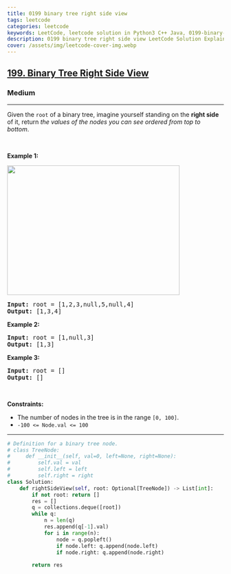 ```yaml
---
title: 0199 binary tree right side view
tags: leetcode
categories: leetcode
keywords: LeetCode, leetcode solution in Python3 C++ Java, 0199-binary-tree-right-side-view solution
description: 0199 binary tree right side view LeetCode Solution Explained
cover: /assets/img/leetcode-cover-img.webp
---
```





<h2><a href="https://leetcode.com/problems/binary-tree-right-side-view/">199. Binary Tree Right Side View</a></h2><h3>Medium</h3><hr><div><p>Given the <code>root</code> of a binary tree, imagine yourself standing on the <strong>right side</strong> of it, return <em>the values of the nodes you can see ordered from top to bottom</em>.</p>

<p>&nbsp;</p>
<p><strong class="example">Example 1:</strong></p>
<img alt="" src="https://assets.leetcode.com/uploads/2021/02/14/tree.jpg" style="width: 401px; height: 301px;">
<pre><strong>Input:</strong> root = [1,2,3,null,5,null,4]
<strong>Output:</strong> [1,3,4]
</pre>

<p><strong class="example">Example 2:</strong></p>

<pre><strong>Input:</strong> root = [1,null,3]
<strong>Output:</strong> [1,3]
</pre>

<p><strong class="example">Example 3:</strong></p>

<pre><strong>Input:</strong> root = []
<strong>Output:</strong> []
</pre>

<p>&nbsp;</p>
<p><strong>Constraints:</strong></p>

<ul>
	<li>The number of nodes in the tree is in the range <code>[0, 100]</code>.</li>
	<li><code>-100 &lt;= Node.val &lt;= 100</code></li>
</ul>
</div>

---




```python
# Definition for a binary tree node.
# class TreeNode:
#     def __init__(self, val=0, left=None, right=None):
#         self.val = val
#         self.left = left
#         self.right = right
class Solution:
    def rightSideView(self, root: Optional[TreeNode]) -> List[int]:
        if not root: return []
        res = []
        q = collections.deque([root])
        while q:
            n = len(q)
            res.append(q[-1].val)
            for i in range(n):
                node = q.popleft()
                if node.left: q.append(node.left)
                if node.right: q.append(node.right)
                    
        return res
```
